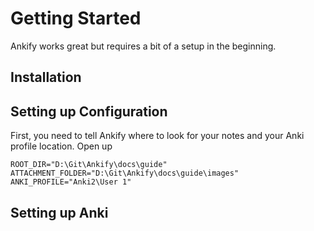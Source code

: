 # Getting Started

Ankify works great but requires a bit of a setup in the beginning. 

## Installation



## Setting up Configuration

First, you need to tell Ankify where to look for your notes and your Anki profile location. Open up 

```
ROOT_DIR="D:\Git\Ankify\docs\guide"
ATTACHMENT_FOLDER="D:\Git\Ankify\docs\guide\images"
ANKI_PROFILE="Anki2\User 1"
```



## Setting up Anki

